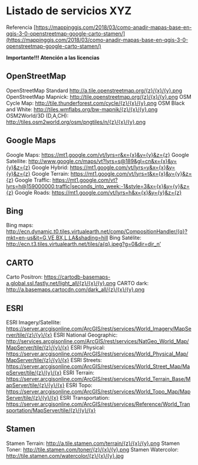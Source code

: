 # Listado de servicios XYZ

Referencia
[https://mappinggis.com/2018/03/como-anadir-mapas-base-en-qgis-3-0-openstreetmap-google-carto-stamen/](https://mappinggis.com/2018/03/como-anadir-mapas-base-en-qgis-3-0-openstreetmap-google-carto-stamen/)


**Importante!!! Atención a las licencias**

## OpenStreetMap

OpenStreetMap Standard http://a.tile.openstreetmap.org/{z}/{x}/{y}.png
OpenStreetMap Mapnick:  http://tile.openstreetmap.org/{z}/{x}/{y}.png
OSM Cycle Map: http://tile.thunderforest.com/cycle/{z}/{x}/{y}.png
OSM Black and White: http://tiles.wmflabs.org/bw-mapnik/{z}/{x}/{y}.png
OSM2World/3D (D,A,CH): http://tiles.osm2world.org/osm/pngtiles/n/{z}/{x}/{y}.png

## Google Maps

Google Maps: https://mt1.google.com/vt/lyrs=r&x={x}&y={y}&z={z}
Google Satellite: http://www.google.cn/maps/vt?lyrs=s@189&gl=cn&x={x}&y={y}&z={z}
Google Hybrid: https://mt1.google.com/vt/lyrs=y&x={x}&y={y}&z={z}
Google Terrain: https://mt1.google.com/vt/lyrs=t&x={x}&y={y}&z={z}
Google Traffic: https://mt1.google.com/vt?lyrs=h@159000000,traffic|seconds_into_week:-1&style=3&x={x}&y={y}&z={z}
Google Roads: https://mt1.google.com/vt/lyrs=h&x={x}&y={y}&z={z}

## Bing

Bing maps: http://ecn.dynamic.t0.tiles.virtualearth.net/comp/CompositionHandler/{q}?mkt=en-us&it=G,VE,BX,L,LA&shading=hill
Bing Satélite: http://ecn.t3.tiles.virtualearth.net/tiles/a{q}.jpeg?g=0&dir=dir_n’

## CARTO

Carto Positron: https://cartodb-basemaps-a.global.ssl.fastly.net/light_all/{z}/{x}/{y}.png
CARTO dark: http://a.basemaps.cartocdn.com/dark_all/{z}/{x}/{y}.png

## ESRI

ESRI Imagery/Satellite: https://server.arcgisonline.com/ArcGIS/rest/services/World_Imagery/MapServer/tile/{z}/{y}/{x}
ESRI National Geographic: http://services.arcgisonline.com/ArcGIS/rest/services/NatGeo_World_Map/MapServer/tile/{z}/{y}/{x}
ESRI Physical: https://server.arcgisonline.com/ArcGIS/rest/services/World_Physical_Map/MapServer/tile/{z}/{y}/{x}
ESRI Streets: https://server.arcgisonline.com/ArcGIS/rest/services/World_Street_Map/MapServer/tile/{z}/{y}/{x}
ESRI Terrain: https://server.arcgisonline.com/ArcGIS/rest/services/World_Terrain_Base/MapServer/tile/{z}/{y}/{x}
ESRI Topo: https://server.arcgisonline.com/ArcGIS/rest/services/World_Topo_Map/MapServer/tile/{z}/{y}/{x}
ESRI Transportation: https://server.arcgisonline.com/ArcGIS/rest/services/Reference/World_Transportation/MapServer/tile/{z}/{y}/{x}

## Stamen

Stamen Terrain: http://a.tile.stamen.com/terrain/{z}/{x}/{y}.png
Stamen Toner: http://tile.stamen.com/toner/{z}/{x}/{y}.png
Stamen Watercolor: http://tile.stamen.com/watercolor/{z}/{x}/{y}.jpg
